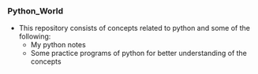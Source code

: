 ### Python_World

* This repository consists of concepts related to python and some of the following:
  * My python notes 
  * Some practice programs of python for better understanding of the concepts 
